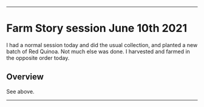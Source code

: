 
***

# Farm Story session June 10th 2021

I had a normal session today and did the usual collection, and planted a new batch of Red Quinoa. Not much else was done. I harvested and farmed in the opposite order today.

## Overview

See above.

***
